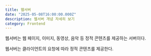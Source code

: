 ```yaml
---
title: 웹서버
date: "2025-05-08T16:00:00.000Z"
description: 웹서버 개념 자세히 보기
category: Frontend
---
```


웹서버는 웹 페이지, 이미지, 동영상, 음악 등 정적 콘텐츠를 제공하는 서버이다.

웹서버는 클라이언트의 요청에 따라 정적 콘텐츠를 제공한다.
